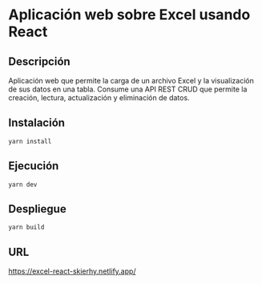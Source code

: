 # Aplicación web sobre Excel usando React

## Descripción

Aplicación web que permite la carga de un archivo Excel y la visualización de sus datos en una tabla.
Consume una API REST CRUD que permite la creación, lectura, actualización y eliminación de datos.

## Instalación

`yarn install`

## Ejecución

`yarn dev`

## Despliegue

`yarn build`

## URL

<https://excel-react-skierhy.netlify.app/>
